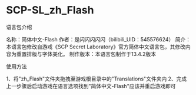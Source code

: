 # SCP-SL_zh_Flash
语言包介绍

名称：简体中文-Flash
作者：是闪闪闪闪闪（bilibili_UID：545576624）
简介：本语言包修改自游戏《SCP Secret Laboratory》官方简体中文语言包，其修改内容为重置排版与字体美化。
制作版本：本语言包制作于13.4.2版本

使用方法

1、将"zh_Flash"文件夹拖拽至游戏根目录中的"Translations"文件夹内
2、完成上一步骤后启动游戏在语言选项找到"简体中文-Flash"应该并重启游戏即可
